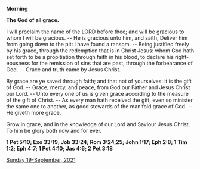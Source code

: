 **Morning**

**The God of all grace.**
 
I will proclaim the name of the LORD before thee; and will be gracious to whom I will be gracious. -- He is gracious unto him, and saith, Deliver him from going down to the pit: I have found a ransom. -- Being justified freely by his grace, through the redemption that is in Christ Jesus: whom God hath set forth to be a propitiation through faith in his blood, to declare his right-eousness for the remission of sins that are past, through the forbearance of God. -- Grace and truth came by Jesus Christ.
 
By grace are ye saved through faith; and that not of yourselves: it is the gift of God. -- Grace, mercy, and peace, from God our Father and Jesus Christ our Lord. -- Unto every one of us is given grace according to the measure of the gift of Christ. -- As every man hath received the gift, even so minister the same one to another, as good stewards of the manifold grace of God. -- He giveth more grace.
 
Grow in grace, and in the knowledge of our Lord and Saviour Jesus Christ. To him be glory both now and for ever.  

**1 Pet 5:10; Exo 33:19; Job 33:24; Rom 3:24,25; John 1:17; Eph 2:8; 1 Tim 1:2; Eph 4:7; 1 Pet 4:10; Jas 4:6; 2 Pet 3:18**

[Sunday 19-September, 2021](https://t.me/daily_light)

